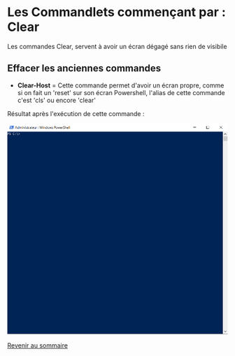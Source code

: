# Les Commandlets commençant par : Clear

Les commandes Clear, servent à avoir un écran dégagé sans rien de visibile

## Effacer les anciennes commandes 

- __Clear-Host__ = Cette commande permet d'avoir un écran propre, comme si on fait un 'reset' sur son écran Powershell, l'alias de cette commande c'est 'cls' ou encore 'clear'

Résultat après l'exécution de cette commande :

![](https://github.com/kevinguyodo/Powershell/blob/main/Image/Clear.PNG)

[Revenir au sommaire](https://github.com/kevinguyodo/Powershell/blob/main/README.md)
